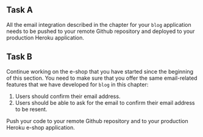 ## Task A

All the email integration described in the chapter for your `blog` application needs to be pushed to your remote Github
repository and deployed to your production Heroku application.

## Task B

Continue working on the e-shop that you have started since the beginning of this section. You need to make sure that you 
offer the same email-related features that we have developed for `blog` in this chapter:

1. Users should confirm their email address.
1. Users should be able to ask for the email to confirm their email address to be resent.

Push your code to your remote Github repository and to your production Heroku e-shop application.

